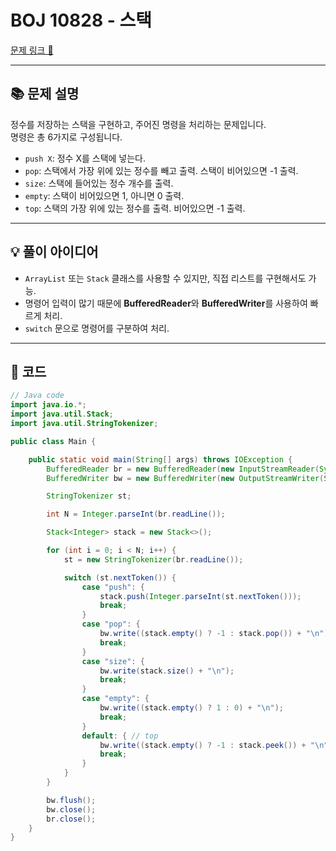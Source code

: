 # BOJ 10828 - 스택

[문제 링크 🔗](https://www.acmicpc.net/problem/10828)

---

## 📚 문제 설명
정수를 저장하는 스택을 구현하고, 주어진 명령을 처리하는 문제입니다.  
명령은 총 6가지로 구성됩니다.

- `push X`: 정수 X를 스택에 넣는다.
- `pop`: 스택에서 가장 위에 있는 정수를 빼고 출력. 스택이 비어있으면 -1 출력.
- `size`: 스택에 들어있는 정수 개수를 출력.
- `empty`: 스택이 비어있으면 1, 아니면 0 출력.
- `top`: 스택의 가장 위에 있는 정수를 출력. 비어있으면 -1 출력.

---

## 💡 풀이 아이디어
- `ArrayList` 또는 `Stack` 클래스를 사용할 수 있지만, 직접 리스트를 구현해서도 가능.
- 명령어 입력이 많기 때문에 **BufferedReader**와 **BufferedWriter**를 사용하여 빠르게 처리.
- `switch` 문으로 명령어를 구분하여 처리.

---

## 📝 코드

```java
// Java code
import java.io.*;
import java.util.Stack;
import java.util.StringTokenizer;

public class Main {

    public static void main(String[] args) throws IOException {
        BufferedReader br = new BufferedReader(new InputStreamReader(System.in));
        BufferedWriter bw = new BufferedWriter(new OutputStreamWriter(System.out));

        StringTokenizer st;

        int N = Integer.parseInt(br.readLine());

        Stack<Integer> stack = new Stack<>();

        for (int i = 0; i < N; i++) {
            st = new StringTokenizer(br.readLine());

            switch (st.nextToken()) {
                case "push": {
                    stack.push(Integer.parseInt(st.nextToken()));
                    break;
                }
                case "pop": {
                    bw.write((stack.empty() ? -1 : stack.pop()) + "\n");
                    break;
                }
                case "size": {
                    bw.write(stack.size() + "\n");
                    break;
                }
                case "empty": {
                    bw.write((stack.empty() ? 1 : 0) + "\n");
                    break;
                }
                default: { // top
                    bw.write((stack.empty() ? -1 : stack.peek()) + "\n");
                    break;
                }
            }
        }

        bw.flush();
        bw.close();
        br.close();
    }
}